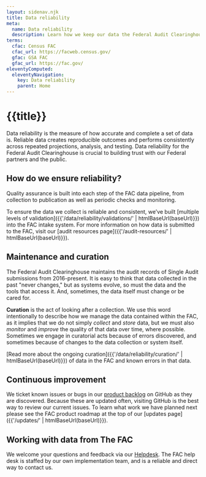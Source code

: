 ```yaml
---
layout: sidenav.njk
title: Data reliability
meta:
  name: Data reliability
  description: Learn how we keep our data the Federal Audit Clearinghouse reliable.
terms:
  cfac: Census FAC
  cfac_url: https://facweb.census.gov/
  gfac: GSA FAC
  gfac_url: https://fac.gov/
eleventyComputed:
  eleventyNavigation:
    key: Data reliability
    parent: Home
---
```



# {{title}}

Data reliability is the measure of how accurate and complete a set of data is. Reliable data creates reproducible outcomes and performs consistently across repeated projections, analysis, and testing. Data reliability for the Federal Audit Clearinghouse is crucial to building trust with our Federal partners and the public.

## How do we ensure reliability?

Quality assurance is built into each step of the FAC data pipeline, from collection to publication as well as periodic checks and monitoring.

To ensure the data we collect is reliable and consistent, we’ve built [multiple levels of validation]({{'/data/reliability/validations/' | htmlBaseUrl(baseUrl)}}) into the FAC intake system. For more information on how data is submitted to the FAC, visit our [audit resources page]({{'/audit-resources/' | htmlBaseUrl(baseUrl)}}). 

## Maintenance and curation

The Federal Audit Clearinghouse maintains the audit records of Single Audit submissions from 2016-present. It is easy to think that data collected in the past "never changes," but as systems evolve, so must the data and the tools that access it. And, sometimes, the data itself must change or be cared for. 

**Curation** is the act of looking after a collection. We use this word intentionally to describe how we manage the data contained within the FAC, as it implies that we do not simply *collect* and *store* data, but we must also *monitor* and *improve* the quality of that data over time, where possible. Sometimes we engage in curatorial acts because of errors discovered, and sometimes because of changes to the data collection or system itself.

[Read more about the ongoing curation]({{'/data/reliability/curation/' | htmlBaseUrl(baseUrl)}}) of data in the FAC and known errors in that data. 

## Continuous improvement

We ticket known issues or bugs in our [product backlog](https://github.com/orgs/GSA-TTS/projects/11/views/6?filterQuery=is%3Aopen+status%3ABacklog) on GitHub as they are discovered. Because these are updated often, visiting GitHub is the best way to review our current issues. To learn what work we have planned next please see the FAC product roadmap at the top of our [updates page]({{'/updates/' | htmlBaseUrl(baseUrl)}}).

## Working with data from The FAC

We welcome your questions and feedback via our [Helpdesk](https://support.fac.gov/hc/en-us/requests/new). The FAC help desk is staffed by our own implementation team, and is a reliable and direct way to contact us.
